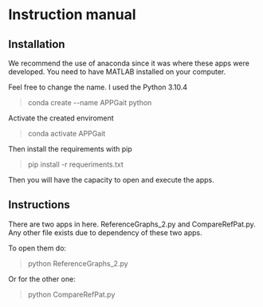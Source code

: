 # Instruction manual

## Installation
We recommend the use of anaconda since it was where these apps were developed.
You need to have MATLAB installed on your computer.

Feel free to change the name. I used the Python 3.10.4
> conda create --name APPGait python 

Activate the created enviroment

> conda activate APPGait

Then install the requirements with pip

> pip install -r requeriments.txt

Then you will have the capacity to open and execute the apps.

## Instructions
There are two apps in here. ReferenceGraphs_2.py and CompareRefPat.py. Any other file exists due to dependency of these two apps.

To open them do:

> python ReferenceGraphs_2.py

Or for the other one:

> python CompareRefPat.py
